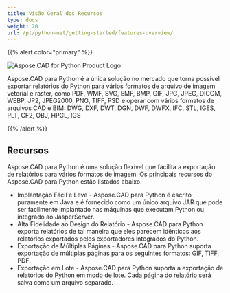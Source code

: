 ```yaml
---
title: Visão Geral dos Recursos
type: docs
weight: 20
url: /pt/python-net/getting-started/features-overview/
---
```


{{% alert color="primary" %}}

![Aspose.CAD for Python Product Logo](/_assets/home_4.png)

Aspose.CAD para Python é a única solução no mercado que torna possível exportar relatórios do Python para vários formatos de arquivo de imagem vetorial e raster, como PDF, WMF, SVG, EMF, BMP, GIF, JPG, JPEG, DICOM, WEBP, JP2, JPEG2000, PNG, TIFF, PSD e operar com vários formatos de arquivos CAD e BIM: DWG, DXF, DWT, DGN, DWF, DWFX, IFC, STL, IGES, PLT, CF2, OBJ, HPGL, IGS

{{% /alert %}}

## Recursos

Aspose.CAD para Python é uma solução flexível que facilita a exportação de relatórios para vários formatos de imagem. Os principais recursos do Aspose.CAD para Python estão listados abaixo.

- Implantação Fácil e Leve - Aspose.CAD para Python é escrito puramente em Java e é fornecido como um único arquivo JAR que pode ser facilmente implantado nas máquinas que executam Python ou integrado ao JasperServer.
- Alta Fidelidade ao Design do Relatório - Aspose.CAD para Python exporta relatórios de tal maneira que eles parecem idênticos aos relatórios exportados pelos exportadores integrados do Python.
- Exportação de Múltiplas Páginas - Aspose.CAD para Python suporta exportação de múltiplas páginas para os seguintes formatos: GIF, TIFF, PDF.
- Exportação em Lote - Aspose.CAD para Python suporta a exportação de relatórios do Python em modo de lote. Cada página do relatório será salva como um arquivo separado.
